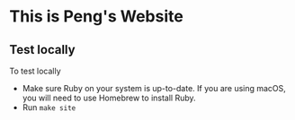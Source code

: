 # This is Peng's Website

## Test locally

To test locally
* Make sure Ruby on your system is up-to-date. If you are using macOS, you will need to use Homebrew to install Ruby.
* Run `make site`